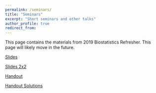 ```yaml
---
permalink: /seminars/
title: "Seminars"
excerpt: "Short seminars and other talks"
author_profile: true
redirect_from: 
---
```


This page contains the materials from 2019 Biostatistics Refresher. This page will likely move in the future.

<a href="../_files/2019 ISANS Biostatistics Refresher Slides.pdf">Slides</a>

<a href="../_files/2019 ISANS Biostatistics Refresher Slides 2x2.pdf">Slides 2x2</a>

<a href="../_files/2019 ISANS Biostatistics Refresher Handout.pdf">Handout</a>

<a href="../_files/2019 ISANS Biostatistics Refresher Handout Solutions.pdf">Handout Solutions</a>

